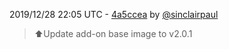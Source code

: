 2019/12/28 22:05 UTC - [4a5ccea](https://github.com/hassio-addons/addon-firefly-iii/commit/4a5ccea1485f5df0bca6d4ff73f08b714d6b8462) by [@sinclairpaul](https://github.com/sinclairpaul)
> ⬆Update add-on base image to v2.0.1 

